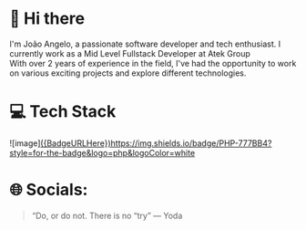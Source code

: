 # 👋 Hi there

I'm João Angelo, a passionate software developer and tech enthusiast. I currently work as a Mid Level Fullstack Developer at Atek Group </br>
With over 2 years of experience in the field, I've had the opportunity to work on various exciting projects and explore different technologies.

# 💻 Tech Stack
![image][({BadgeURLHere})](https://img.shields.io/badge/PHP-777BB4?style=for-the-badge&logo=php&logoColor=white)https://img.shields.io/badge/PHP-777BB4?style=for-the-badge&logo=php&logoColor=white

# 🌐 Socials:


> “Do, or do not. There is no “try” — Yoda
